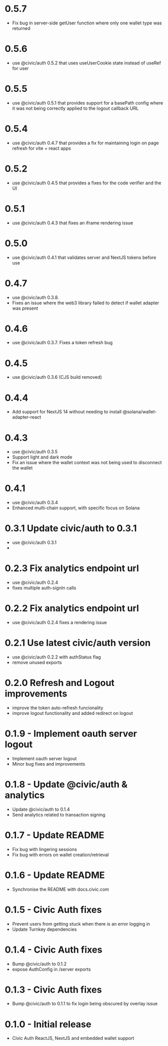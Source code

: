 # 0.5.7 
- Fix bug in server-side getUser function where only one wallet type was returned

# 0.5.6
- use @civic/auth 0.5.2 that uses useUserCookie state instead of useRef for user

# 0.5.5
- use @civic/auth 0.5.1 that provides support for a basePath config where it was not being correctly applied to the logout callback URL

# 0.5.4
- use @civic/auth 0.4.7 that provides a fix for maintaining login on page refresh for vite + react apps

# 0.5.2
- use @civic/auth 0.4.5 that provides a fixes for the code verifier and the UI

# 0.5.1
- use @civic/auth 0.4.3 that fixes an iframe rendering issue

# 0.5.0
- use @civic/auth 0.4.1 that validates server and NextJS tokens before use

# 0.4.7
- use @civic/auth 0.3.8. 
- Fixes an issue where the web3 library failed to detect if wallet adapter was present

# 0.4.6
- use @civic/auth 0.3.7. Fixes a token refresh bug

# 0.4.5
- use @civic/auth 0.3.6 (CJS build removed)

# 0.4.4
- Add support for NextJS 14 without needing to install @solana/wallet-adapter-react

# 0.4.3
- use @civic/auth 0.3.5
- Support light and dark mode
- Fix an issue where the wallet context was not being used to disconnect the wallet

# 0.4.1
- use @civic/auth 0.3.4
- Enhanced multi-chain support, with specific focus on Solana

# 0.3.1 Update civic/auth to 0.3.1
- use @civic/auth 0.3.1
- 
# 0.2.3 Fix analytics endpoint url
- use @civic/auth 0.2.4
- fixes multiple auth-signIn calls

# 0.2.2 Fix analytics endpoint url
- use @civic/auth 0.2.4 fixes a rendering issue

# 0.2.1 Use latest civic/auth version
- use @civic/auth 0.2.2 with authStatus flag
- remove unused exports

# 0.2.0 Refresh and Logout improvements
- improve the token auto-refresh funcionality
- improve logout functionality and added redirect on logout

# 0.1.9 - Implement oauth server logout
- Implement oauth server logout
- Minor bug fixes and improvements

# 0.1.8 - Update @civic/auth & analytics
- Update @civic/auth to 0.1.4
- Send analytics related to transaction signing
  
# 0.1.7 - Update README
- Fix bug with lingering sessions
- Fix bug with errors on wallet creation/retrieval

# 0.1.6 - Update README
- Synchronise the README with docs.civic.com

# 0.1.5 - Civic Auth fixes
- Prevent users from getting stuck when there is an error logging in
- Update Turnkey dependencies

# 0.1.4 - Civic Auth fixes
- Bump @civic/auth to 0.1.2
- expose AuthConfig in /server exports

# 0.1.3 - Civic Auth fixes
- Bump @civic/auth to 0.1.1 to fix login being obscured by overlay issue

# 0.1.0 - Initial release
- Civic Auth ReactJS, NextJS and embedded wallet support

